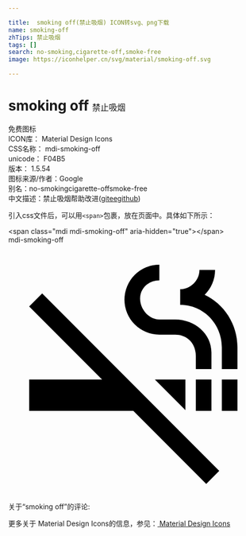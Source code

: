 ```yaml
---

title:  smoking off(禁止吸烟) ICON转svg、png下载
name: smoking-off
zhTips: 禁止吸烟
tags: []
search: no-smoking,cigarette-off,smoke-free
image: https://iconhelper.cn/svg/material/smoking-off.svg

---
```


# smoking off  <small style="font-size: 60%;font-weight: 100">禁止吸烟</small>


<div class="detail-page">
<p>
<span><span class="badge-success badge">免费图标</span> </span>
<br/>
<span>
ICON库：
<span class="badge-secondary badge">Material Design Icons</span> 
</span>
<br/>
<span>
CSS名称：
<span class="badge-secondary badge">mdi-smoking-off</span> 
</span>
<br/>
<span>
unicode：
<span class="badge-secondary badge">F04B5</span> 
<copy-btn content='F04B5' btn-title=""></copy-btn>
<copy-btn :content='String.fromCodePoint(parseInt("F04B5", 16))' btn-title="复制U"></copy-btn>
</span>
<br/>
<span>
版本：
<span class="badge-secondary badge">1.5.54</span> 
</span>
<br/>
<span>图标来源/作者：<span class="badge-light badge">Google</span></span> 
<br/>
<span>别名：<span class="badge-light badge">no-smoking</span><span class="badge-light badge">cigarette-off</span><span class="badge-light badge">smoke-free</span></span><br/><span class="zh-detail">中文描述：<span class="badge-primary badge">禁止吸烟</span><span class="help-link"><span>帮助改进</span>(<a href="https://gitee.com/liuwave/icon-helper/edit/master/json/material/smoking-off.json" target="_blank" rel="noopener noreferrer">gitee</a><a href="https://github.com/liuwave/icon-helper/edit/master/json/material/smoking-off.json" target="_blank" rel="noopener noreferrer">github</a></span>)</span><br/>
</p>
</div>
<div class="alert alert-dark">
  <i class="mdi mdi-smoking-off mdi-48px"></i>
  <i class="mdi mdi-smoking-off mdi-36px"></i>
  <i class="mdi mdi-smoking-off mdi-24px"></i>
  <i class="mdi mdi-smoking-off mdi-18px"></i>
</div>
<div>
  <p>引入css文件后，可以用<code>&lt;span&gt;</code>包裹，放在页面中。具体如下所示：    
  </p>
  <div class="alert alert-primary" style="font-size: 14px">
    &lt;span class="mdi mdi-smoking-off" aria-hidden="true"&gt;&lt;/span&gt;
    <copy-btn content='<span class="mdi mdi-smoking-off" aria-hidden="true"></span>'></copy-btn>
  </div>
  <div class="alert alert-secondary">
    <i class="mdi mdi-smoking-off"
    style="font-size: 24px"
    aria-hidden="true"></i> mdi-smoking-off
    <copy-btn content="mdi-smoking-off" btn-title="复制图标名称"></copy-btn>
  </div>
</div>
<div id="svg" class="svg-wrap">
<svg xmlns="http://www.w3.org/2000/svg" viewBox="0 0 24 24"><path d="M2,6L9,13H2V16H12L19,23L20.25,21.75L3.25,4.75L2,6M20.5,13H22V16H20.5V13M18,13H19.5V16H18V13M18.85,4.88C19.47,4.27 19.85,3.43 19.85,2.5H18.35C18.35,3.5 17.5,4.35 16.5,4.35V5.85C18.74,5.85 20.5,7.68 20.5,9.92V12H22V9.92C22,7.69 20.72,5.77 18.85,4.88M14.5,8.7H16.03C17.08,8.7 18,9.44 18,10.75V12H19.5V10.41C19.5,8.61 17.9,7.25 16.03,7.25H14.5C13.5,7.25 12.65,6.27 12.65,5.25C12.65,4.23 13.5,3.5 14.5,3.5V2A3.35,3.35 0 0,0 11.15,5.35A3.35,3.35 0 0,0 14.5,8.7M17,15.93V13H14.07L17,15.93Z" /></svg>
</div>
<detail full-name='mdi-smoking-off'></detail>
<div>
<p>关于“smoking off”的评论:</p>
</div>
<Vssue title="关于“smoking off”的评论" ></Vssue>    
<div><p>更多关于 Material Design Icons的信息，参见：<a target="_blank" href="https://iconhelper.cn/material.html"> Material Design Icons</a>
</p></div>
